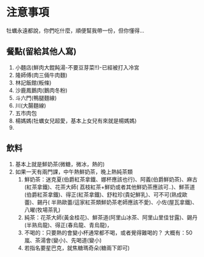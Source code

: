 # 注意事項

牡蠣永遠都說，你們吃什麼，順便幫我帶一份，但你懂得...

## 餐點(留給其他人寫)

1. 小麵店(鮮肉大餛飩湯-不要豆芽菜!!)-已經被打入冷宮
2. 隆師傅(肉三倆牛肉麵)
3. 林記飯館(粄條)
4. 沙鹿鳳鵝肉(鵝肉冬粉)
5. 斗六門(鴨腿麵線)
6. 川(大腸麵線)
7. 五市肉包
8. 楊媽媽(牡蠣女兒超愛，基本上女兒有來就是楊媽媽)
9. 

## 飲料

1. 基本上就是鮮奶茶(微糖，微冰，熱的)
2. 如果一天有兩門課，中午熱鮮奶茶，晚上熱純茶類
    1. 鮮奶茶：迷克夏(伯爵紅茶拿鐵、娜杯應該也行)、阿義(伯爵鮮奶茶)、麻古(紅茶拿鐵)、花茶大師(
       荔枝紅茶+鮮奶或者其他鮮奶茶應該可..)、鮮茶道(伯爵紅茶拿鐵)、得正(紅茶拿鐵)、舒粒珍(貴妃鮮乳)、可不可(熟成歐蕾)、錫丹(
       半熟歐蕾/這家紅茶類鮮奶茶老師應該不愛)、小佐(屋瓦拿鐵)、八曜(牧場茶乳)
    2. 純茶：花茶大師(黃金桂花)、鮮茶道(阿里山冰茶、阿里山里佳甘露)、錫丹(半熟烏龍)、得正(春烏龍、青烏龍)，
    3. 不喝的：只要熱的會變小杯通常都不喝，或者覺得難喝的？ 大概有：50嵐、茶湯會(變小)、先喝道(變小)
    4. 若指名要星巴克，就焦糖瑪奇朵(糖兩下即可)
